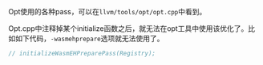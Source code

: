 

Opt使用的各种pass，可以在`llvm/tools/opt/opt.cpp`中看到。



Opt.cpp中注释掉某个initialize函数之后，就无法在opt工具中使用该优化了。比如如下代码，`-wasmehprepare`选项就无法使用了。



```c++
// initializeWasmEHPreparePass(Registry);
```

